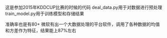 这是参加2015年KDDCUP比赛的时候的代码
deal_data.py用于对数据进行预处理
train_model.py用于训练模型和存储结果

准确率也是有80+
微软有出一个大数据处理的平台软件，调用了各种数据的均值和方差作为特征，结果能上87%左右
